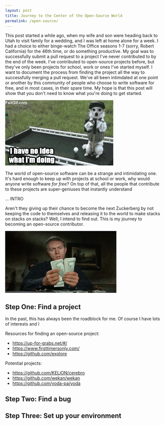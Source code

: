 ```yaml
---
layout: post
title: Journey to the Center of the Open-Source World
permalink: /open-source/
---
```


This post started a while ago, when my wife and son were heading back to Utah to visit family for a wedding, and I was left at home alone for a week. I had a choice to either binge-watch The Office seasons 1-7 (sorry, Robert California) for the 46th time, or do something productive. My goal was to successfully submit a pull request to a project I've never contributed to by the end of the week. I've contributed to open-source projects before, but they've only been projects for school, work or ones I've started myself. I want to document the process from finding the project all the way to successfully merging a pull request. We've all been intimdated at one point or another by this community of people who choose to write software for free, and in most cases, in their spare time. My hope is that this post will show that you don't need to know what you're doing to get started.

![alt text](/images/dog.gif) 

The world of open-source software can be a strange and intimidating one. It's hard enough to keep up with projects at school or work, why would anyone write software *for free*? On top of that, all the people that contribute to these projects are super-geniuses that instantly understand

... INTRO

Aren't they giving up their chance to become the next Zuckerberg by not keeping the code to themselves and releasing it to the world to make stacks on stacks on stacks? Well, I intend to find out. This is my journey to becoming an open-source contributor.

![alt text](/images/stacks.gif) 

## Step One: Find a project

In the past, this has always been the roadblock for me. Of course I have lots of interests and I

Resources for finding an open-source project:
- https://up-for-grabs.net/#/
- https://www.firsttimersonly.com/
- https://github.com/explore


Potential projects:
- https://github.com/KELiON/cerebro
- https://github.com/wekan/wekan
- https://github.com/yoda-pa/yoda

## Step Two: Find a bug

## Step Three: Set up your environment

## 
